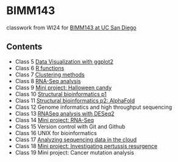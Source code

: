 # BIMM143
classwork from WI24 for [BIMM143 at UC San Diego](https://bioboot.github.io/bimm143_W24/)

## Contents

- Class 5 [Data Visualization with ggplot2](class05_files/class05.md)
- Class 6 [R functions](class06/class06.md)
- Class 7 [Clustering methods](class07/class07.md)
- Class 8 [RNA-Seq analysis](class08/class08.md)
- Class 9 [Mini project: Halloween candy](class09/class09.md)
- Class 10 [Structural bioinformatics p1](class10/class10.md)
- Class 11 [Structural bioinformatics p2: AlphaFold](class11/class11.md)
- Class 12 Genome informatics and high throughput sequencing
- Class 13 [RNASeq analysis with DESeq2](class13/class13.md)
- Class 14 [Mini project: RNA-Seq](class14/class14.md)
- Class 15 Version control with Git and Github
- Class 16 UNIX for bioinformatics
- Class 17 [Analyzing sequencing data in the cloud](class17/class17.md)
- Class 18 [Mini project: Investigating pertussis resurgence](class18/class18.md)
- Class 19 Mini project: Cancer mutation analysis
